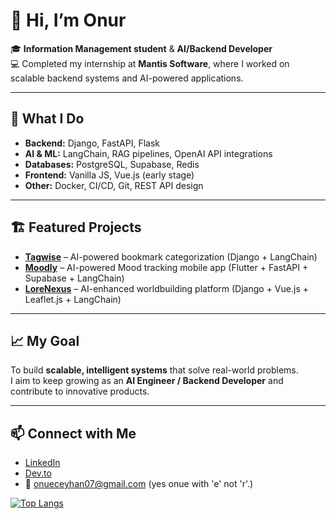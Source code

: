 # 👋 Hi, I’m Onur  

🎓 **Information Management student** & **AI/Backend Developer**  
💻 Completed my internship at **Mantis Software**, where I worked on scalable backend systems and AI-powered applications.  

---

## 🚀 What I Do  
- **Backend:** Django, FastAPI, Flask  
- **AI & ML:** LangChain, RAG pipelines, OpenAI API integrations  
- **Databases:** PostgreSQL, Supabase, Redis  
- **Frontend:** Vanilla JS, Vue.js (early stage)  
- **Other:** Docker, CI/CD, Git, REST API design  

---

## 🏗️ Featured Projects  
- [**Tagwise**](https://github.com/Mantis-Software-Company-Interns/tagwise) – AI-powered bookmark categorization (Django + LangChain)  
- [**Moodly**](https://github.com/onurceyhan/moodly) – AI-powered Mood tracking mobile app (Flutter + FastAPI + Supabase + LangChain)  
- [**LoreNexus**](https://github.com/onurceyhan/lorenexus) – AI-enhanced worldbuilding platform (Django + Vue.js + Leaflet.js + LangChain)  

---

## 📈 My Goal  
To build **scalable, intelligent systems** that solve real-world problems.  
I aim to keep growing as an **AI Engineer / Backend Developer** and contribute to innovative products.  

---

## 📫 Connect with Me  
- [LinkedIn](https://www.linkedin.com/in/onur-ceyhan)  
- [Dev.to](https://dev.to/onur_ceyhan_2c76958adb396)  
- 📧 onueceyhan07@gmail.com (yes onue with 'e' not 'r'.) 

[![Top Langs](https://github-readme-stats-git-masterrstaa-rickstaa.vercel.app/api/top-langs/?username=onurceyhan)](https://github.com/anuraghazra/github-readme-stats)


